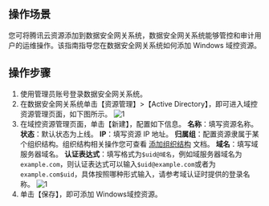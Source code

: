 ## 操作场景
您可将腾讯云资源添加到数据安全网关系统，数据安全网关系统能够管控和审计用户的运维操作。该指南指导您在数据安全网关系统如何添加 Windows 域控资源。


## 操作步骤
1. 使用管理员账号登录数据安全网关系统。
2. 在数据安全网关系统单击【资源管理】>【Active Directory】，即可进入域控资源管理页面，如下图所示。
![1](https://main.qcloudimg.com/raw/70eaa348c679b73a1de8255724ba3579.png)
3. 在域控资源管理页面，单击【新建】，配置如下信息。
**名称**：填写资源名称。
**状态**：默认状态为上线。
**IP**：填写资源 IP 地址。
**归属组**：配置资源隶属于某个组织结构。组织结构相关操作您可查看 [添加组织结构](https://cloud.tencent.com/document/product/1025/32049) 文档。
**域名**：填写域服务器域名。
**认证表达式**：填写格式为`$uid@域名`，例如域服务器域名为`example.com`，则认证表达式可以输入`$uid@example.com`或者为`example.com$uid`，具体按照哪种形式输入，请参考域认证时提供的登录名称。
![1](https://main.qcloudimg.com/raw/90256eb6a8780f4eba0f4ced254510d3.png)
4. 单击【保存】，即可添加 Windows域控资源。
